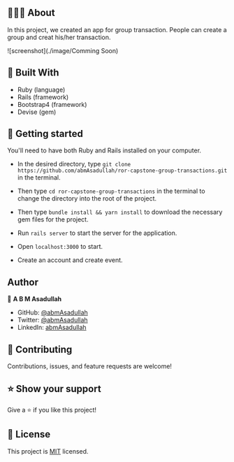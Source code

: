 ## 👩🏼‍💻 About

In this project, we created an app for group transaction. People can create a group and creat his/her transaction.<br>

![screenshot](./image/Comming Soon)

## 🔧 Built With

- Ruby (language)
- Rails (framework)
- Bootstrap4 (framework)
- Devise (gem)

## 🤖 Getting started

You'll need to have both Ruby and Rails installed on your computer.

- In the desired directory, type `git clone https://github.com/abmAsadullah/ror-capstone-group-transactions.git` in the terminal.

- Then type `cd ror-capstone-group-transactions` in the terminal to change the directory into the root of the project.

- Then type `bundle install && yarn install` to download the necessary gem files for the project.

- Run `rails server` to start the server for the application.

- Open `localhost:3000` to start.

- Create an account and create event.

## Author

👤 **A B M Asadullah**

- GitHub: [@abmAsadullah](https://github.com/abmAsadullah)
- Twitter: [@abmAsadullah](https://twitter.com/abmAsadullah)
- LinkedIn: [abmAsadullah](https://www.linkedin.com/in/abmAsadullah)

## 🤝 Contributing

Contributions, issues, and feature requests are welcome!

## ⭐ Show your support

Give a ⭐️ if you like this project!

## 📝 License

This project is [MIT](https://opensource.org/licenses/MIT) licensed.
